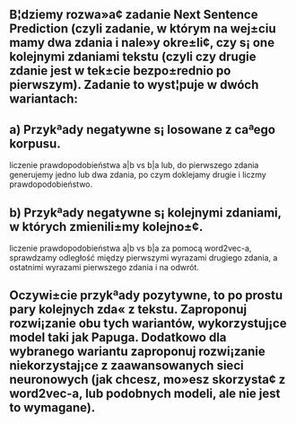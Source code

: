 ## B¦dziemy rozwa»a¢ zadanie Next Sentence Prediction (czyli zadanie, w którym na wej±ciu mamy dwa zdania i nale»y okre±li¢, czy s¡ one kolejnymi zdaniami tekstu (czyli czy drugie zdanie jest w tek±cie bezpo±rednio po pierwszym). Zadanie to wyst¦puje w dwóch wariantach:
## a) Przykªady negatywne s¡ losowane z caªego korpusu.
liczenie prawdopodobieństwa a|b vs b|a lub,
do pierwszego zdania generujemy jedno lub dwa zdania, po czym doklejamy drugie i liczmy prawdopodobieństwo.

## b) Przykªady negatywne s¡ kolejnymi zdaniami, w których zmienili±my kolejno±¢.
liczenie prawdopodobieństwa a|b vs b|a
za pomocą word2vec-a, sprawdzamy odległość między pierwszymi wyrazami drugiego zdania, a ostatnimi wyrazami pierwszego zdania i na odwrót.

## Oczywi±cie przykªady pozytywne, to po prostu pary kolejnych zda« z tekstu. Zaproponuj rozwi¡zanie obu tych wariantów, wykorzystuj¡ce model taki jak Papuga. Dodatkowo dla wybranego wariantu zaproponuj rozwi¡zanie niekorzystaj¡ce z zaawansowanych sieci neuronowych (jak chcesz, mo»esz skorzysta¢ z word2vec-a, lub podobnych modeli, ale nie jest to wymagane).